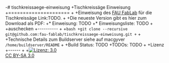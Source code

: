 -# tischkreissaege-einweisung
+Tischkreissäge Einweisung
+=====================
+
+Einweisung des [FAU FabLab](https://fablab.fau.de) für die Tischkreissäge Link:TODO.
+
+Die neueste Version gibt es hier zum Download als PDF:
+* Einweisung: TODO
+* Einweisungsliste: TODO
+
+auschecken
+----------
+
+```bash
+git clone --recursive git@github.com:fau-fablab/tischkreissaege-einweisung.git
+```
+
+Technische Details zum Buildserver siehe auf macgyver `/home/buildserver/README`
+
+Build Status: TODO
+TODOs: TODO
+
+Lizenz
+------
+
+[![Lizenz: 3.0](https://licensebuttons.net/l/by-sa/3.0/de/88x31.png)</br>CC BY-SA 3.0](https://creativecommons.org/licenses/by-sa/3.0/)
